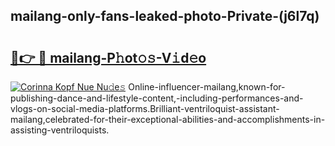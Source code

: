 ## mailang-only-fans​-leaked-photo​-Private-(j6l7q)


# <h2><a href="https://mediaupload.pro?title=mailang&ref=git">🔗👉 🔴 mailang-P𝚑ot𝚘𝚜-V𝚒d𝚎o</a></h2>

[![Corinna Kopf Nue Nu𝚍e𝚜](https://i.imgur.com/0qMVB7G.gif)](https://mediaupload.pro?title=mailang&ref=git)
Online-influencer-mailang,known-for-publishing-dance-and-lifestyle-content,-including-performances-and-vlogs-on-social-media-platforms.Brilliant-ventriloquist-assistant-mailang,celebrated-for-their-exceptional-abilities-and-accomplishments-in-assisting-ventriloquists.  